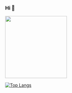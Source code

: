 ### Hi 👋
<div align="left">
  <img src="https://media.giphy.com/media/6ZSIyxazaqlCrCuRMB/giphy.gif" width="200"/>
</div>

[![Top Langs](https://github-readme-stats.vercel.app/api/top-langs/?username=vinogradovandre)](https://github.com/anuraghazra/github-readme-stats)
